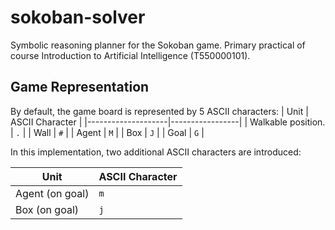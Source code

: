 # sokoban-solver
Symbolic reasoning planner for the Sokoban game. 
Primary practical of course Introduction to Artificial Intelligence (T550000101).

## Game Representation
By default, the game  board is represented by 5 ASCII characters:
| Unit               | ASCII Character | 
|--------------------|-----------------|
| Walkable position. | `.`             |
| Wall               | `#`             |
| Agent              | `M`             |
| Box                | `J`             |
| Goal               | `G`             |

In this implementation, two additional ASCII characters are introduced:

| Unit               | ASCII Character | 
|--------------------|-----------------|
| Agent (on goal)    | `m`             |
| Box (on goal)      | `j`             |
